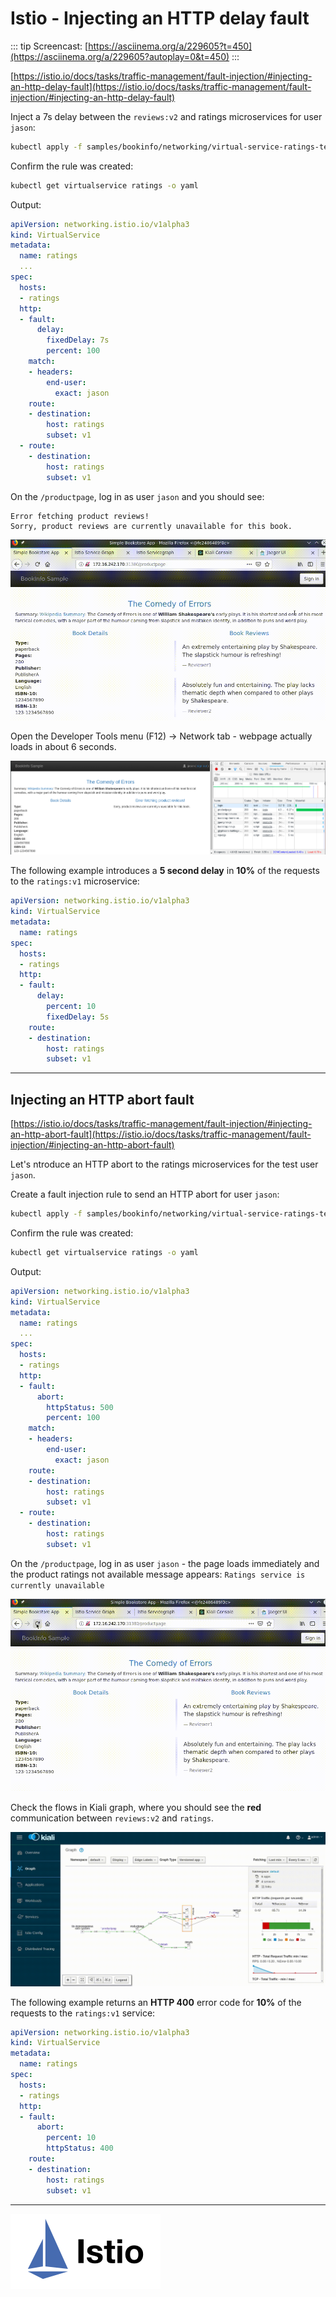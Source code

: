 # Istio - Injecting an HTTP delay fault

::: tip
Screencast: [https://asciinema.org/a/229605?t=450](https://asciinema.org/a/229605?autoplay=0&t=450)
:::

[https://istio.io/docs/tasks/traffic-management/fault-injection/#injecting-an-http-delay-fault](https://istio.io/docs/tasks/traffic-management/fault-injection/#injecting-an-http-delay-fault)

Inject a 7s delay between the `reviews:v2` and ratings microservices for
user `jason`:

```bash
kubectl apply -f samples/bookinfo/networking/virtual-service-ratings-test-delay.yaml
```

Confirm the rule was created:

```bash
kubectl get virtualservice ratings -o yaml
```

Output:

```yaml
apiVersion: networking.istio.io/v1alpha3
kind: VirtualService
metadata:
  name: ratings
  ...
spec:
  hosts:
  - ratings
  http:
  - fault:
      delay:
        fixedDelay: 7s
        percent: 100
    match:
    - headers:
        end-user:
          exact: jason
    route:
    - destination:
        host: ratings
        subset: v1
  - route:
    - destination:
        host: ratings
        subset: v1
```

On the `/productpage`, log in as user `jason` and you should see:

```text
Error fetching product reviews!
Sorry, product reviews are currently unavailable for this book.
```

![Bookinfo Injecting an HTTP delay fault](./bookinfo_injecting_http_delay_fault.gif
"Bookinfo Injecting an HTTP delay fault")

Open the Developer Tools menu (F12) -> Network tab - webpage actually loads
in about 6 seconds.

![Bookinfo Injecting an HTTP delay fault - Developer Tools](./bookinfo_injecting_http_delay_fault_developer_tools.png
"Bookinfo Injecting an HTTP delay fault - Developer Tools")

The following example introduces a **5 second delay** in **10%** of the requests
to the `ratings:v1` microservice:

```yaml
apiVersion: networking.istio.io/v1alpha3
kind: VirtualService
metadata:
  name: ratings
spec:
  hosts:
  - ratings
  http:
  - fault:
      delay:
        percent: 10
        fixedDelay: 5s
    route:
    - destination:
        host: ratings
        subset: v1
```

-----

## Injecting an HTTP abort fault

[https://istio.io/docs/tasks/traffic-management/fault-injection/#injecting-an-http-abort-fault](https://istio.io/docs/tasks/traffic-management/fault-injection/#injecting-an-http-abort-fault)

Let's ntroduce an HTTP abort to the ratings microservices for the test user `jason`.

Create a fault injection rule to send an HTTP abort for user `jason`:

```bash
kubectl apply -f samples/bookinfo/networking/virtual-service-ratings-test-abort.yaml
```

Confirm the rule was created:

```bash
kubectl get virtualservice ratings -o yaml
```

Output:

```yaml
apiVersion: networking.istio.io/v1alpha3
kind: VirtualService
metadata:
  name: ratings
  ...
spec:
  hosts:
  - ratings
  http:
  - fault:
      abort:
        httpStatus: 500
        percent: 100
    match:
    - headers:
        end-user:
          exact: jason
    route:
    - destination:
        host: ratings
        subset: v1
  - route:
    - destination:
        host: ratings
        subset: v1
```

On the `/productpage`, log in as user `jason` - the page loads immediately
and the product ratings not available message appears:
`Ratings service is currently unavailable`

![Bookinfo Injecting an HTTP abort fault](./bookinfo_injecting_http_abort_fault.gif
"Bookinfo Injecting an HTTP abort fault")

Check the flows in Kiali graph, where you should see the **red** communication
between `reviews:v2` and `ratings`.

![Injecting an HTTP abort fault Kiali Graph](./istio_kiali_injecting_an_http_abort_fault.gif
"Injecting an HTTP abort fault Kiali Graph")

The following example returns an **HTTP 400** error code for **10%** of the
requests to the `ratings:v1` service:

```yaml
apiVersion: networking.istio.io/v1alpha3
kind: VirtualService
metadata:
  name: ratings
spec:
  hosts:
  - ratings
  http:
  - fault:
      abort:
        percent: 10
        httpStatus: 400
    route:
    - destination:
        host: ratings
        subset: v1
```

-----

![Istio](../.vuepress/public/istio.svg "Istio")
